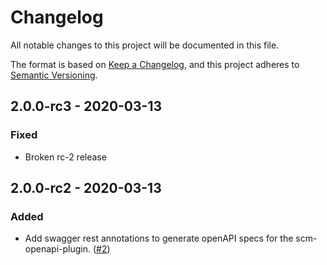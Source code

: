 # Changelog
All notable changes to this project will be documented in this file.

The format is based on [Keep a Changelog](https://keepachangelog.com/en/1.0.0/),
and this project adheres to [Semantic Versioning](https://semver.org/spec/v2.0.0.html).

## 2.0.0-rc3 - 2020-03-13

### Fixed
- Broken rc-2 release

## 2.0.0-rc2 - 2020-03-13

### Added
- Add swagger rest annotations to generate openAPI specs for the scm-openapi-plugin. ([#2](https://github.com/scm-manager/scm-authormapping-plugin/pull/2))
